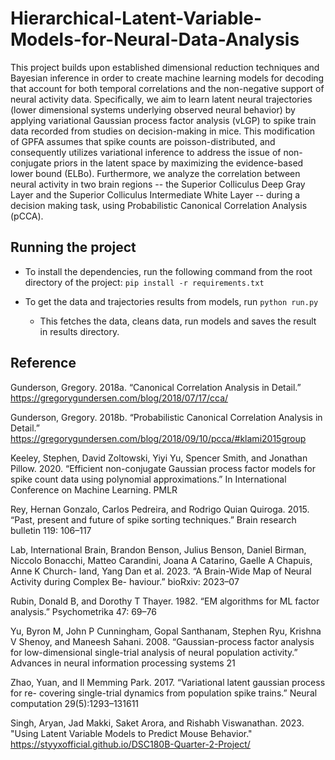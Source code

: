 # Hierarchical-Latent-Variable-Models-for-Neural-Data-Analysis

This project builds upon established dimensional reduction techniques and Bayesian inference in order to create machine learning models for decoding that account for both temporal correlations and the non-negative support of neural activity data. Specifically, we aim to learn latent neural trajectories (lower dimensional systems underlying observed neural behavior) by applying variational Gaussian process factor analysis (vLGP) to spike train data recorded from studies on decision-making in mice. This modification of GPFA assumes that spike counts are poisson-distributed, and consequently utilizes variational inference to address the issue of non-conjugate priors in the latent space by maximizing the evidence-based lower bound (ELBo). Furthermore, we analyze the correlation between neural activity in two brain regions -- the Superior Colliculus Deep Gray Layer and the Superior Colliculus Intermediate White Layer -- during a decision making task, using Probabilistic Canonical Correlation Analysis (pCCA).

## Running the project

* To install the dependencies, run the following command from the root directory of the project: `pip install -r requirements.txt`

* To get the data and trajectories results from models, run `python run.py`
  - This fetches the data, cleans data, run models and saves the result in results directory.


## Reference
Gunderson, Gregory. 2018a. “Canonical Correlation Analysis in Detail.” https://gregorygundersen.com/blog/2018/07/17/cca/

Gunderson, Gregory. 2018b. “Probabilistic Canonical Correlation Analysis in Detail.” https://gregorygundersen.com/blog/2018/09/10/pcca/#klami2015group

Keeley, Stephen, David Zoltowski, Yiyi Yu, Spencer Smith, and Jonathan Pillow. 2020.
“Efficient non-conjugate Gaussian process factor models for spike count data using polynomial approximations.” In International Conference on Machine Learning. PMLR

Rey, Hernan Gonzalo, Carlos Pedreira, and Rodrigo Quian Quiroga. 2015. “Past, present
and future of spike sorting techniques.” Brain research bulletin 119: 106–117

Lab, International Brain, Brandon Benson, Julius Benson, Daniel Birman, Niccolo
Bonacchi, Matteo Carandini, Joana A Catarino, Gaelle A Chapuis, Anne K Church-
land, Yang Dan et al. 2023. “A Brain-Wide Map of Neural Activity during Complex Be-
haviour.” bioRxiv: 2023–07

Rubin, Donald B, and Dorothy T Thayer. 1982. “EM algorithms for ML factor analysis.”
Psychometrika 47: 69–76

Yu, Byron M, John P Cunningham, Gopal Santhanam, Stephen Ryu, Krishna V Shenoy,
and Maneesh Sahani. 2008. “Gaussian-process factor analysis for low-dimensional
single-trial analysis of neural population activity.” Advances in neural information processing systems 21

Zhao, Yuan, and Il Memming Park. 2017. “Variational latent gaussian process for re-
covering single-trial dynamics from population spike trains.” Neural computation 29(5):1293–131611

Singh, Aryan, Jad Makki, Saket Arora, and Rishabh Viswanathan. 2023. "Using Latent Variable Models to Predict Mouse Behavior." https://styyxofficial.github.io/DSC180B-Quarter-2-Project/



